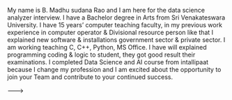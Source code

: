 My name is B. Madhu sudana Rao and I am here for the data science analyzer interview. I have a Bachelor degree   in Arts from Sri Venakateswara University. I have 15 years’ computer teaching faculty, in my previous work experience in computer operator & Divisional resource person like that I explained new software & installations government sector & private sector. I am working teaching C, C++, Python, MS Office. I have will explained programming coding & logic to student, they got good result their examinations.  I completed Data Science and AI course from intallipaat because I change my profession and I am excited about the opportunity to join your Team and contribute to your continued success. 


--->
